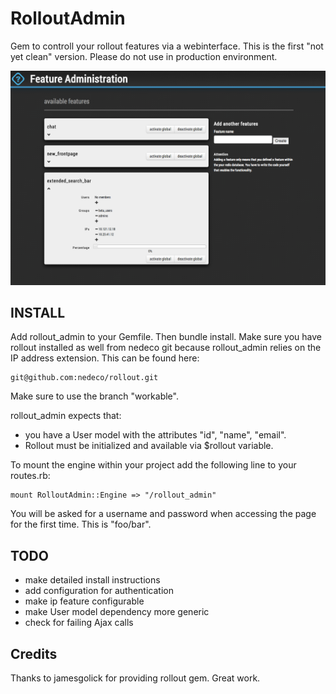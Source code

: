 # RolloutAdmin

Gem to controll your rollout features via a webinterface. This is the first "not yet clean" version. Please do not use in production environment.

![Image](app/assets/images/rollout_admin/screen.png?raw=true)

## INSTALL

Add rollout_admin to your Gemfile. Then bundle install. Make sure you have rollout installed as well from nedeco git because rollout_admin relies on the IP address extension. This can be found here:

	git@github.com:nedeco/rollout.git
	
Make sure to use the branch "workable".

rollout_admin expects that:

- you have a User model with the attributes "id", "name", "email". 
- Rollout must be initialized and available via $rollout variable.


To mount the engine within your project add the following line to your routes.rb: 

	mount RolloutAdmin::Engine => "/rollout_admin"

You will be asked for a username and password when accessing the page for the first time. This is "foo/bar".

## TODO

- make detailed install instructions
- add configuration for authentication
- make ip feature configurable
- make User model dependency more generic
- check for failing Ajax calls

## Credits

Thanks to jamesgolick for providing rollout gem. Great work.